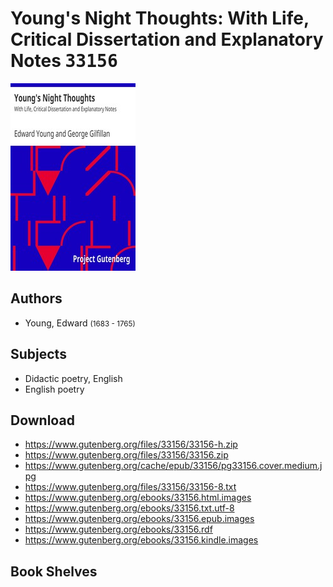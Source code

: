 # Young's Night Thoughts: With Life, Critical Dissertation and Explanatory Notes <kbd>33156</kbd>

![](./cover.medium.jpg "")

## Authors


 - Young, Edward <small>(1683 - 1765)</small>

## Subjects


 - Didactic poetry, English
 - English poetry

## Download


 - https://www.gutenberg.org/files/33156/33156-h.zip
 - https://www.gutenberg.org/files/33156/33156.zip
 - https://www.gutenberg.org/cache/epub/33156/pg33156.cover.medium.jpg
 - https://www.gutenberg.org/files/33156/33156-8.txt
 - https://www.gutenberg.org/ebooks/33156.html.images
 - https://www.gutenberg.org/ebooks/33156.txt.utf-8
 - https://www.gutenberg.org/ebooks/33156.epub.images
 - https://www.gutenberg.org/ebooks/33156.rdf
 - https://www.gutenberg.org/ebooks/33156.kindle.images

## Book Shelves


